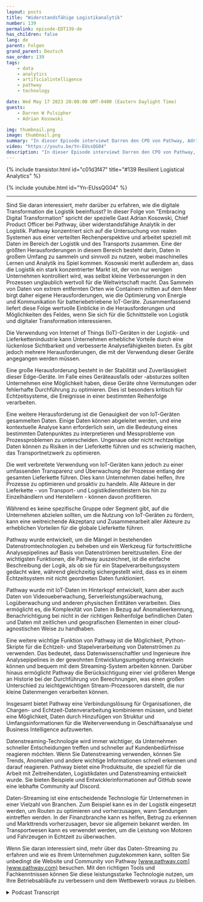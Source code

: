 ```yaml
---
layout: posts
title: "Widerstandsfähige Logistikanalytik"
number: 139
permalink: episode-EDT139-de
has_children: false
lang: de
parent: Folgen
grand_parent: Deutsch
nav_order: 139
tags:
    - data
    - analytics
    - artificialintelligence
    - pathway
    - technology

date: Wed May 17 2023 20:00:00 GMT-0400 (Eastern Daylight Time)
guests:
    - Darren W Pulsipher
    - Adrian Kosowski

img: thumbnail.png
image: thumbnail.png
summary: "In dieser Episode interviewt Darren den CPO von Pathway, Adrian Kosowski, über ihre einzigartige Fähigkeit, logistische Daten von den Rändern in DDIL-Umgebungen mit Echtzeit-Analytik zu verarbeiten."
video: "https://youtu.be/Yn-EUssQG04"
description: "In dieser Episode interviewt Darren den CPO von Pathway, Adrian Kosowski, über ihre einzigartige Fähigkeit, logistische Daten von den Rändern in DDIL-Umgebungen mit Echtzeit-Analytik zu verarbeiten."
---
```


<div>
{% include transistor.html id="c01d3f47" title="#139 Resilient Logistical Analytics" %}

{% include youtube.html id="Yn-EUssQG04" %}
</div>

---

Sind Sie daran interessiert, mehr darüber zu erfahren, wie die digitale Transformation die Logistik beeinflusst? In dieser Folge von "Embracing Digital Transformation" spricht der spezielle Gast Adrian Kosowski, Chief Product Officer bei Pathway, über widerstandsfähige Analytik in der Logistik. Pathway konzentriert sich auf die Untersuchung von realen Systemen aus einer verteilten Rechenperspektive und arbeitet speziell mit Daten im Bereich der Logistik und des Transports zusammen. Eine der größten Herausforderungen in diesem Bereich besteht darin, Daten in großem Umfang zu sammeln und sinnvoll zu nutzen, wobei maschinelles Lernen und Analytik ins Spiel kommen. Kosowski merkt außerdem an, dass die Logistik ein stark konzentrierter Markt ist, der von nur wenigen Unternehmen kontrolliert wird, was selbst kleine Verbesserungen in den Prozessen unglaublich wertvoll für die Weltwirtschaft macht. Das Sammeln von Daten von extrem entfernten Orten wie Containern mitten auf dem Meer birgt daher eigene Herausforderungen, wie die Optimierung von Energie und Kommunikation für batteriebetriebene IoT-Geräte. Zusammenfassend liefert diese Folge wertvolle Einblicke in die Herausforderungen und Möglichkeiten des Feldes, wenn Sie sich für die Schnittstelle von Logistik und digitaler Transformation interessieren.

Die Verwendung von Internet of Things (IoT)-Geräten in der Logistik- und Lieferkettenindustrie kann Unternehmen erhebliche Vorteile durch eine lückenlose Sichtbarkeit und verbesserte Analysefähigkeiten bieten. Es gibt jedoch mehrere Herausforderungen, die mit der Verwendung dieser Geräte angegangen werden müssen.

Eine große Herausforderung besteht in der Stabilität und Zuverlässigkeit dieser Edge-Geräte. Im Falle eines Geräteausfalls oder -absturzes sollten Unternehmen eine Möglichkeit haben, diese Geräte ohne Vermutungen oder fehlerhafte Durchführung zu optimieren. Dies ist besonders kritisch für Echtzeitsysteme, die Ereignisse in einer bestimmten Reihenfolge verarbeiten.

Eine weitere Herausforderung ist die Genauigkeit der von IoT-Geräten gesammelten Daten. Einige Daten können abgeleitet werden, und eine kontextuelle Analyse kann erforderlich sein, um die Bedeutung eines bestimmten Datenpunktes zu interpretieren und Messprobleme von Prozessproblemen zu unterscheiden. Ungenaue oder nicht rechtzeitige Daten können zu Risiken in der Lieferkette führen und es schwierig machen, das Transportnetzwerk zu optimieren.

Die weit verbreitete Verwendung von IoT-Geräten kann jedoch zu einer umfassenden Transparenz und Überwachung der Prozesse entlang der gesamten Lieferkette führen. Dies kann Unternehmen dabei helfen, ihre Prozesse zu optimieren und proaktiv zu handeln. Alle Akteure in der Lieferkette - von Transport- und Logistikdienstleistern bis hin zu Einzelhändlern und Herstellern - können davon profitieren.

Während es keine spezifische Gruppe oder Segment gibt, auf die Unternehmen abzielen sollten, um die Nutzung von IoT-Geräten zu fördern, kann eine weitreichende Akzeptanz und Zusammenarbeit aller Akteure zu erheblichen Vorteilen für die globale Lieferkette führen.

Pathway wurde entwickelt, um die Mängel in bestehenden Datenstromtechnologien zu beheben und ein Werkzeug für fortschrittliche Analysepipelines auf Basis von Datenströmen bereitzustellen. Eine der wichtigsten Funktionen, die Pathway auszeichnet, ist die einfache Beschreibung der Logik, als ob sie für ein Stapelverarbeitungssystem gedacht wäre, während gleichzeitig sichergestellt wird, dass es in einem Echtzeitsystem mit nicht geordneten Daten funktioniert.

Pathway wurde mit IoT-Daten im Hinterkopf entwickelt, kann aber auch Daten von Videoueberwachung, Serverleistungsüberwachung, Logüberwachung und anderen physischen Entitäten verarbeiten. Dies ermöglicht es, die Komplexität von Daten in Bezug auf Anomalieerkennung, Benachrichtigung bei nicht in der richtigen Reihenfolge befindlichen Daten und Daten mit zeitlichen und geografischen Elementen in einer cloud-agnostischen Weise zu handhaben.

Eine weitere wichtige Funktion von Pathway ist die Möglichkeit, Python-Skripte für die Echtzeit- und Stapelverarbeitung von Datenströmen zu verwenden. Das bedeutet, dass Datenwissenschaftler und Ingenieure ihre Analysepipelines in der gewohnten Entwicklungsumgebung entwickeln können und bequem mit dem Streaming-System arbeiten können. Darüber hinaus ermöglicht Pathway die Berücksichtigung einer viel größeren Menge an Historie bei der Durchführung von Berechnungen, was einen großen Unterschied zu leichtgewichtigen Stream-Prozessoren darstellt, die nur kleine Datenmengen verarbeiten können.

Insgesamt bietet Pathway eine Verbindungslösung für Organisationen, die Chargen- und Echtzeit-Datenverarbeitung kombinieren müssen, und bietet eine Möglichkeit, Daten durch Hinzufügen von Struktur und Umfangsinformationen für die Weiterverwendung in Geschäftsanalyse und Business Intelligence aufzuwerten.

Datenstreaming-Technologie wird immer wichtiger, da Unternehmen schneller Entscheidungen treffen und schneller auf Kundenbedürfnisse reagieren möchten. Wenn Sie Datenstreaming verwenden, können Sie Trends, Anomalien und andere wichtige Informationen schnell erkennen und darauf reagieren. Pathway bietet eine Produktsuite, die speziell für die Arbeit mit Zeitreihendaten, Logistikdaten und Datenstreaming entwickelt wurde. Sie bieten Beispiele und Entwicklerinformationen auf GitHub sowie eine lebhafte Community auf Discord.

Daten-Streaming ist eine entscheidende Technologie für Unternehmen in einer Vielzahl von Branchen. Zum Beispiel kann es in der Logistik eingesetzt werden, um Routen zu optimieren und vorherzusagen, wann Sendungen eintreffen werden. In der Finanzbranche kann es helfen, Betrug zu erkennen und Markttrends vorherzusagen, bevor sie allgemein bekannt werden. Im Transportwesen kann es verwendet werden, um die Leistung von Motoren und Fahrzeugen in Echtzeit zu überwachen.

Wenn Sie daran interessiert sind, mehr über das Daten-Streaming zu erfahren und wie es Ihrem Unternehmen zugutekommen kann, sollten Sie unbedingt die Website und Community von Pathway [www.pathway.com](www.pathway.com) besuchen. Mit den richtigen Tools und Fachkenntnissen können Sie diese leistungsstarke Technologie nutzen, um Ihre Betriebsabläufe zu verbessern und dem Wettbewerb voraus zu bleiben.



<details>
<summary> Podcast Transcript </summary>

<p></p>

</details>
